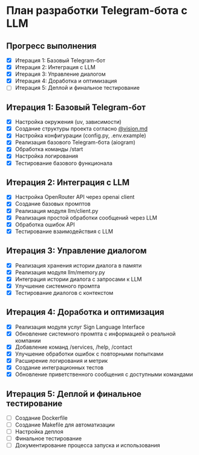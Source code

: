 # План разработки Telegram-бота с LLM

## Прогресс выполнения
- [x] Итерация 1: Базовый Telegram-бот
- [x] Итерация 2: Интеграция с LLM
- [x] Итерация 3: Управление диалогом
- [x] Итерация 4: Доработка и оптимизация
- [ ] Итерация 5: Деплой и финальное тестирование

## Итерация 1: Базовый Telegram-бот
- [x] Настройка окружения (uv, зависимости)
- [x] Создание структуры проекта согласно [@vision.md](vision.md#3-структура-проекта)
- [x] Настройка конфигурации (config.py, .env.example)
- [x] Реализация базового Telegram-бота (aiogram)
- [x] Обработка команды /start
- [x] Настройка логирования
- [x] Тестирование базового функционала

## Итерация 2: Интеграция с LLM
- [x] Настройка OpenRouter API через openai client
- [x] Создание базовых промптов
- [x] Реализация модуля llm/client.py
- [x] Реализация простой обработки сообщений через LLM
- [x] Обработка ошибок API
- [x] Тестирование взаимодействия с LLM

## Итерация 3: Управление диалогом
- [x] Реализация хранения истории диалога в памяти
- [x] Реализация модуля llm/memory.py
- [x] Интеграция истории диалога с запросами к LLM
- [x] Улучшение системного промпта
- [x] Тестирование диалогов с контекстом

## Итерация 4: Доработка и оптимизация
- [x] Реализация модуля услуг Sign Language Interface
- [x] Обновление системного промпта с информацией о реальной компании
- [x] Добавление команд /services, /help, /contact
- [x] Улучшение обработки ошибок с повторными попытками
- [x] Расширение логирования и метрик
- [x] Создание интеграционных тестов
- [x] Обновление приветственного сообщения с доступными командами

## Итерация 5: Деплой и финальное тестирование
- [ ] Создание Dockerfile
- [ ] Создание Makefile для автоматизации
- [ ] Настройка деплоя
- [ ] Финальное тестирование
- [ ] Документирование процесса запуска и использования 